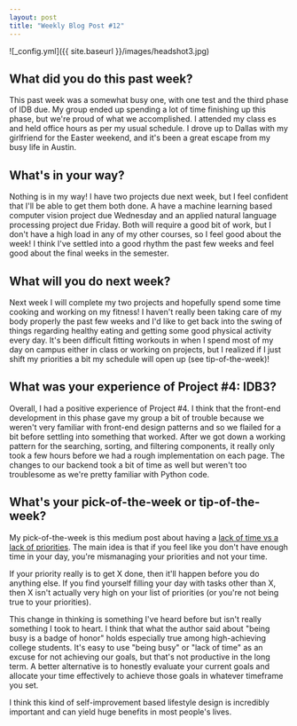 ```yaml
---
layout: post
title: "Weekly Blog Post #12"
---
```


![_config.yml]({{ site.baseurl }}/images/headshot3.jpg)

## What did you do this past week?
This past week was a somewhat busy one, with one test and the third phase of IDB due. My group ended up spending a lot of time finishing up this phase, but we're proud of what we accomplished. I attended my class es and held office hours as per my usual schedule. I drove up to Dallas with my girlfriend for the Easter weekend, and it's been a great escape from my busy life in Austin.

## What's in your way?
Nothing is in my way! I have two projects due next week, but I feel confident that I'll be able to get them both done. A have a machine learning based computer vision project due Wednesday and an applied natural language processing project due Friday. Both will require a good bit of work, but I don't have a high load in any of my other courses, so I feel good about the week! I think I've settled into a good rhythm the past few weeks and feel good about the final weeks in the semester.

## What will you do next week?
Next week I will complete my two projects and hopefully spend some time cooking and working on my fitness! I haven't really been taking care of my body properly the past few weeks and I'd like to get back into the swing of things regarding healthy eating and getting some good physical activity every day. It's been difficult fitting workouts in when I spend most of my day on campus either in class or working on projects, but I realized if I just shift my priorities a bit my schedule will open up (see tip-of-the-week)!

## What was your experience of Project #4: IDB3?
Overall, I had a positive experience of Project #4. I think that the front-end development in this phase gave my group a bit of trouble because we weren't very familiar with front-end design patterns and so we flailed for a bit before settling into something that worked. After we got down a working pattern for the searching, sorting, and filtering components, it really only took a few hours before we had a rough implementation on each page. The changes to our backend took a bit of time as well but weren't too troublesome as we're pretty familiar with Python code.

## What's your pick-of-the-week or tip-of-the-week?
My pick-of-the-week is this medium post about having a [lack of time vs a lack of priorities](https://medium.com/swlh/its-not-lack-of-time-it-s-lack-of-priorities-d67d8c3051e8). The main idea is that if you feel like you don't have enough time in your day, you're mismanaging your priorities and not your time. 

If your priority really is to get X done, then it'll happen before you do anything else. If you find yourself filling your day with tasks other than X, then X isn't actually very high on your list of priorities (or you're not being true to your priorities).

This change in thinking is something I've heard before but isn't really something I took to heart. I think that what the author said about "being busy is a badge of honor" holds especially true among high-achieving college students. It's easy to use "being busy" or "lack of time" as an excuse for not achieving our goals, but that's not productive in the long term. A better alternative is to honestly evaluate your current goals and allocate your time effectively to achieve those goals in whatever timeframe you set. 

I think this kind of self-improvement based lifestyle design is incredibly important and can yield huge benefits in most people's lives. 

